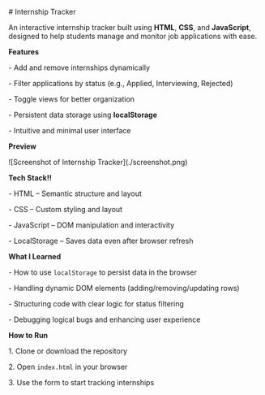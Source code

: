 \# Internship Tracker



An interactive internship tracker built using **HTML**, **CSS**, and **JavaScript**, designed to help students manage and monitor job applications with ease.



**Features**

\- Add and remove internships dynamically  

\- Filter applications by status (e.g., Applied, Interviewing, Rejected)  

\- Toggle views for better organization  

\- Persistent data storage using **localStorage**

\- Intuitive and minimal user interface  



**Preview**

!\[Screenshot of Internship Tracker](./screenshot.png)



**Tech Stack!!**

\- HTML – Semantic structure and layout

\- CSS – Custom styling and layout

\- JavaScript – DOM manipulation and interactivity

\- LocalStorage – Saves data even after browser refresh  



**What I Learned**

\- How to use `localStorage` to persist data in the browser  

\- Handling dynamic DOM elements (adding/removing/updating rows)  

\- Structuring code with clear logic for status filtering  

\- Debugging logical bugs and enhancing user experience  



**How to Run**

1\. Clone or download the repository  

2\. Open `index.html` in your browser  

3\. Use the form to start tracking internships  





